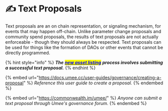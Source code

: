 # ✍ Text Proposals

Text proposals are an on chain representation, or signaling mechanism, for events that may happen off-chain. Unlike parameter change proposals and community spend proposals, the results of text proposals are not actually enforceable - though they should always be respected. Text proposals can be used for things like the formation of DAOs or other events that cannot be directly programmed.

{% hint style="info" %}
_**The**_ [_<mark style="color:blue;">**new asset listing**</mark>_](new-asset-listing/) _**process involves submitting a successful text proposal.**_
{% endhint %}

{% embed url="https://docs.umee.cc/user-guides/governance/creating-a-proposal" %}
_Reference this user guide to create a proposal._
{% endembed %}

{% embed url="https://commonwealth.im/umee/" %}
_Anyone can submit a text proposal through Umee's governance forum._
{% endembed %}
